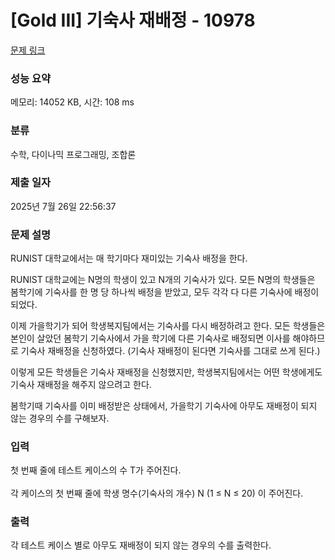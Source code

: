 # [Gold III] 기숙사 재배정 - 10978 

[문제 링크](https://www.acmicpc.net/problem/10978) 

### 성능 요약

메모리: 14052 KB, 시간: 108 ms

### 분류

수학, 다이나믹 프로그래밍, 조합론

### 제출 일자

2025년 7월 26일 22:56:37

### 문제 설명

<p>RUNIST 대학교에서는 매 학기마다 재미있는 기숙사 배정을 한다.</p>

<p>RUNIST 대학교에는 N명의 학생이 있고 N개의 기숙사가 있다. 모든 N명의 학생들은 봄학기에 기숙사를 한 명 당 하나씩 배정을 받았고, 모두 각각 다 다른 기숙사에 배정이 되었다.</p>

<p>이제 가을학기가 되어 학생복지팀에서는 기숙사를 다시 배정하려고 한다. 모든 학생들은 본인이 살았던 봄학기 기숙사에서 가을 학기에 다른 기숙사로 배정되면 이사를 해야하므로 기숙사 재배정을 신청하였다. (기숙사 재배정이 된다면 기숙사를 그대로 쓰게 된다.)</p>

<p>이렇게 모든 학생들은 기숙사 재배정을 신청했지만, 학생복지팀에서는 어떤 학생에게도 기숙사 재배정을 해주지 않으려고 한다.</p>

<p>봄학기때 기숙사를 이미 배정받은 상태에서, 가을학기 기숙사에 아무도 재배정이 되지 않는 경우의 수를 구해보자.</p>

### 입력 

 <p><span style="line-height:1.6em">첫 번째 줄에 테스트 케이스의 수 T가 주어진다.</span></p>

<p>각 케이스의 첫 번째 줄에 학생 명수(기숙사의 개수) N (1 ≤ N ≤ 20) 이 주어진다. </p>

### 출력 

 <p><span style="line-height:1.6em">각 테스트 케이스 별로 아무도 재배정이 되지 않는 경우의 수를 출력한다.</span></p>

